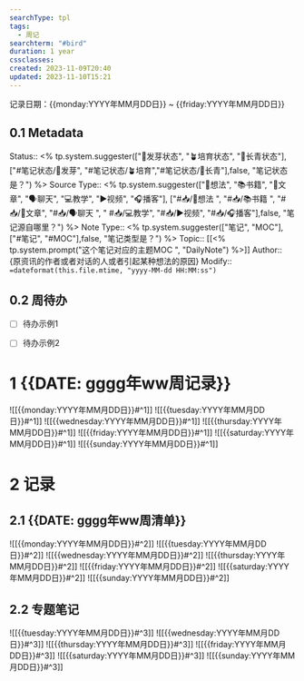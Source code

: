 ```yaml
---
searchType: tpl
tags:
  - 周记
searchterm: "#bird"
duration: 1 year
cssclasses: 
created: 2023-11-09T20:40
updated: 2023-11-10T15:21
---
```


记录日期：{{monday:YYYY年MM月DD日}} ~ {{friday:YYYY年MM月DD日}}

## 0.1 Metadata
Status::    <% tp.system.suggester(["🌱发芽状态", "🪴培育状态", "🌲长青状态"], ["#笔记状态/🌱发芽", "#笔记状态/🪴培育","#笔记状态/🌲长青"],false, "笔记状态是？") %>
Source Type::  <% tp.system.suggester(["💭想法", "📚书籍", "📰️文章", "🗣️聊天", "💻教学", "▶️视频", "🎧️播客"], ["#📥/💭想法 ", "#📥/📚书籍 ", "#📥/📰️文章", "#📥/🗣️聊天 ", " #📥/💻教学", "#📥/▶️视频", "#📥/🎧️播客"],false, "笔记源自哪里？") %>
Note Type::  <% tp.system.suggester(["笔记", "MOC"], ["#笔记", "#MOC"],false, "笔记类型是？") %>
Topic:: [[<% tp.system.prompt("这个笔记对应的主题MOC ", "DailyNote") %>]]
Author:: {原资讯的作者或者对话的人或者引起某种想法的原因}
Modify:: `=dateformat(this.file.mtime, "yyyy-MM-dd HH:MM:ss")`
## 0.2 周待办
- [ ] 待办示例1
- [ ] 待办示例2


# 1 {{DATE: gggg年ww周记录}}
![[{{monday:YYYY年MM月DD日}}#^1]] 
![[{{tuesday:YYYY年MM月DD日}}#^1]] 
![[{{wednesday:YYYY年MM月DD日}}#^1]] 
![[{{thursday:YYYY年MM月DD日}}#^1]] 
![[{{friday:YYYY年MM月DD日}}#^1]] 
![[{{saturday:YYYY年MM月DD日}}#^1]] 
![[{{sunday:YYYY年MM月DD日}}#^1]] 

# 2 记录
## 2.1 {{DATE: gggg年ww周清单}}
![[{{monday:YYYY年MM月DD日}}#^2]] 
![[{{tuesday:YYYY年MM月DD日}}#^2]] 
![[{{wednesday:YYYY年MM月DD日}}#^2]] 
![[{{thursday:YYYY年MM月DD日}}#^2]] 
![[{{friday:YYYY年MM月DD日}}#^2]] 
![[{{saturday:YYYY年MM月DD日}}#^2]] 
![[{{sunday:YYYY年MM月DD日}}#^2]] 

## 2.2 专题笔记
![[{{tuesday:YYYY年MM月DD日}}#^3]] 
![[{{wednesday:YYYY年MM月DD日}}#^3]] 
![[{{thursday:YYYY年MM月DD日}}#^3]] 
![[{{friday:YYYY年MM月DD日}}#^3]] 
![[{{saturday:YYYY年MM月DD日}}#^3]] 
![[{{sunday:YYYY年MM月DD日}}#^3]] 
